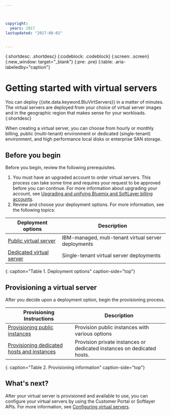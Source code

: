 ```yaml
---



copyright:
  years: 2017
lastupdated: "2017-08-01"


---
```


{:shortdesc: .shortdesc}
{:codeblock: .codeblock}
{:screen: .screen}
{:new_window: target="_blank"}
{:pre: .pre}
{:table: .aria-labeledby="caption"}

# Getting started with virtual servers
You can deploy {{site.data.keyword.BluVirtServers}} in a matter of minutes. The virtual servers are deployed from your choice of virtual server images and in the geographic region that makes sense for your workloads.
{:shortdesc}

When creating a virtual server, you can choose from hourly or monthly billing, public (multi-tenant) environment or dedicated (single-tenant) environment, and high performance local disks or enterprise SAN storage.

## Before you begin

Before you begin, review the following prerequisites.

  1. You must have an upgraded account to order virtual servers. This process can take some time and requires your request to be approved before you can continue. For more information about upgrading your account, see [Upgrading and unifying Bluemix and SoftLayer billing accounts](https://console.ng.bluemix.net/docs/admin/softlayerlink.html).
  2. Review and choose your deployment options. For more information, see the following topics: 
     
|              Deployment options                           |  Description                                        |
| --------------------------------------------------------- | --------------------------------------------------- |
|[Public virtual server](../vsi/vsi_public.html)            | IBM-managed, muti-tenant virtual server deployments |
|[Dedicated virtual server](../vsi/vsi_dedicated.html)      | Single-tenant virtual server deployments            |
{: caption="Table 1. Deployment options" caption-side="top"}   

## Provisioning a virtual server

After you decide upon a deployment option, begin the provisioning process.

|              Provisioning Instructions                                         |  Description                                            |
| -------------------------------------------------------------------------- | ------------------------------------------------------- |
|[Provisioning public instances](../vsi/vsi_provision_public.html)                | Provision public instances with various options             |
|[Provisioning dedicated hosts and instances](../vsi/vsi_provision_dedicated.html)| Provision private instances or dedicated instances on dedicated hosts.|
{: caption="Table 2. Provisioning information" caption-side="top"}
   
## What's next?

After your virtual server is provisioned and available to use, you can configure your virtual servers by using the 
Customer Portal or Softlayer APIs. For more information, see [Configuring virtual servers](../vsi/vsi_configuring.html).
